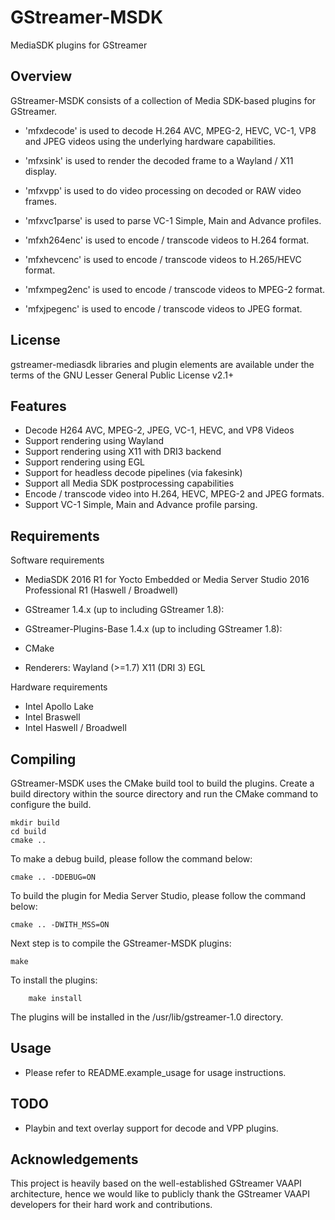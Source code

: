 

GStreamer-MSDK
==============
  MediaSDK plugins for GStreamer


Overview
--------

GStreamer-MSDK consists of a collection of Media SDK-based plugins for
GStreamer.

  * 'mfxdecode' is used to decode H.264 AVC, MPEG-2, HEVC, VC-1, VP8 and
    JPEG videos using the underlying hardware capabilities. 

  * 'mfxsink' is used to render the decoded frame to a Wayland / X11
    display.

  * 'mfxvpp' is used to do video processing on decoded or RAW video frames.

  * 'mfxvc1parse' is used to parse VC-1 Simple, Main and Advance profiles.

  * 'mfxh264enc' is used to encode / transcode videos to H.264 format.
  
  * 'mfxhevcenc' is used to encode / transcode videos to H.265/HEVC format.

  * 'mfxmpeg2enc' is used to encode / transcode videos to MPEG-2 format.
  
  * 'mfxjpegenc' is used to encode / transcode videos to JPEG format.

License
-------

gstreamer-mediasdk libraries and plugin elements are available
under the terms of the GNU Lesser General Public License v2.1+


Features
--------

 - Decode H264 AVC, MPEG-2, JPEG, VC-1, HEVC, and VP8 Videos
 - Support rendering using Wayland
 - Support rendering using X11 with DRI3 backend
 - Support rendering using EGL
 - Support for headless decode pipelines (via fakesink)
 - Support all Media SDK postprocessing capabilities
 - Encode / transcode video into H.264, HEVC, MPEG-2 and JPEG formats.
 - Support VC-1 Simple, Main and Advance profile parsing.


Requirements
------------

Software requirements

  * MediaSDK 2016 R1 for Yocto Embedded or
    Media Server Studio 2016 Professional R1 (Haswell / Broadwell)
  * GStreamer 1.4.x (up to including GStreamer 1.8):
  * GStreamer-Plugins-Base 1.4.x (up to including GStreamer 1.8):
  * CMake
  
  * Renderers:
      Wayland (>=1.7)
      X11 (DRI 3)
      EGL

Hardware requirements

  * Intel Apollo Lake
  * Intel Braswell
  * Intel Haswell / Broadwell

Compiling
---------

GStreamer-MSDK uses the CMake build tool to build the plugins.
Create a build directory within the source directory and run the CMake
command to configure the build.

	mkdir build
	cd build
	cmake ..

To make a debug build, please follow the command below:

	cmake .. -DDEBUG=ON
		

To build the plugin for Media Server Studio, please follow the command below:

	cmake .. -DWITH_MSS=ON
		

Next step is to compile the GStreamer-MSDK plugins:

	make

To install the plugins:

    	make install

The plugins will be installed in the /usr/lib/gstreamer-1.0 directory.


Usage
-----

 - Please refer to README.example_usage for usage instructions.

TODO
----

  * Playbin and text overlay support for decode and VPP plugins.


Acknowledgements
----------------

This project is heavily based on the well-established GStreamer VAAPI architecture, hence we would like to publicly thank the GStreamer VAAPI developers for their hard work and contributions.

